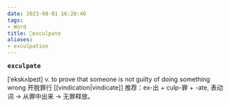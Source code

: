 ```yaml
---
date: 2023-08-01 16:20:40
tags: 
- Word
title: 📖exculpate
aliases: 
- exculpation
---
```


<pre><strong>exculpate</strong></pre>

[ˈekskʌlpeɪt]
v. to prove that someone is not guilty of doing something wrong 开脱罪⾏
[[vindication|vindicate]]
推荐：ex-出 + culp-罪 + -ate, 表动词 → 从罪中出来 → 无罪释放。